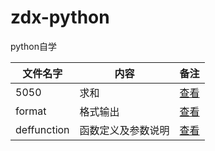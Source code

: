 # zdx-python
python自学

|文件名字|内容|备注|
|----------|----|----|
|5050|求和|[查看](https://github.com/swukihappy/zdx-python/blob/master/5050.py)|
|format|格式输出|[查看](https://github.com/swukihappy/zdx-python/blob/master/format.py)|
|deffunction|函数定义及参数说明|[查看](https://github.com/swukihappy/zdx-python/blob/master/deffunction.py)|
